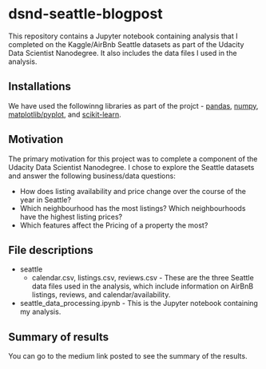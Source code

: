 # dsnd-seattle-blogpost

This repository contains a Jupyter notebook containing analysis that I completed on the Kaggle/AirBnb Seattle datasets as part of the Udacity Data Scientist Nanodegree. It also includes the data files I used in the analysis.

## Installations 
We have used the followinng libraries as part of the projct - [pandas](https://pandas.pydata.org/), [numpy](http://www.numpy.org/), [matplotlib/pyplot](https://matplotlib.org/api/pyplot_api.html), and [scikit-learn](https://scikit-learn.org/stable/). 

## Motivation
The primary motivation for this project was to complete a component of the Udacity Data Scientist Nanodegree. I chose to explore the Seattle datasets and answer the following business/data questions:
  - How does listing availability and price change over the course of the year in Seattle?
  - Which neighbourhood has the most listings? Which neighbourhoods have the highest listing prices?
  - Which features affect the Pricing of a property the most?

## File descriptions
- seattle
  - calendar.csv, listings.csv, reviews.csv - These are the three Seattle data files used in the analysis, which include information on AirBnB listings, reviews, and calendar/availability.
- seattle_data_processing.ipynb - This is the Jupyter notebook containing my analysis.

## Summary of results
You can go to the medium link posted to see the summary of the results.
